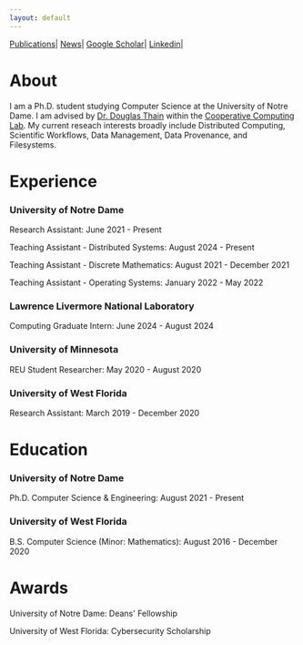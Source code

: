 ```yaml
---
layout: default
---
```


[Publications](./publications.html)|
[News](./news.html)|
[Google Scholar](https://scholar.google.com/citations?user=Zy8_mrwAAAAJ&hl=en)|
[Linkedin](https://www.linkedin.com/in/barry-sly-delgado-486b67134/)|

# About

I am a Ph.D. student studying Computer Science at the University of Notre Dame. I am advised by [Dr. Douglas Thain](https://dthain.github.io/) within the [Cooperative Computing Lab](https://ccl.cse.nd.edu/). My current reseach interests broadly include Distributed Computing, Scientific Workflows, Data Management, Data Provenance, and Filesystems.

# Experience
### University of Notre Dame

Research Assistant: June 2021 - Present

Teaching Assistant - Distributed Systems: August 2024 - Present

Teaching Assistant - Discrete Mathematics: August 2021 - December 2021

Teaching Assistant - Operating Systems: January 2022 - May 2022

### Lawrence Livermore National Laboratory

Computing Graduate Intern: June 2024 - August 2024

### University of Minnesota

REU Student Researcher: May 2020 - August 2020

### University of West Florida
Research Assistant: March 2019 - December 2020


# Education 

### University of Notre Dame

Ph.D. Computer Science & Engineering: August 2021 - Present

### University of West Florida

B.S. Computer Science (Minor: Mathematics): August 2016 - December 2020

# Awards

University of Notre Dame: Deans' Fellowship

University of West Florida: Cybersecurity Scholarship



